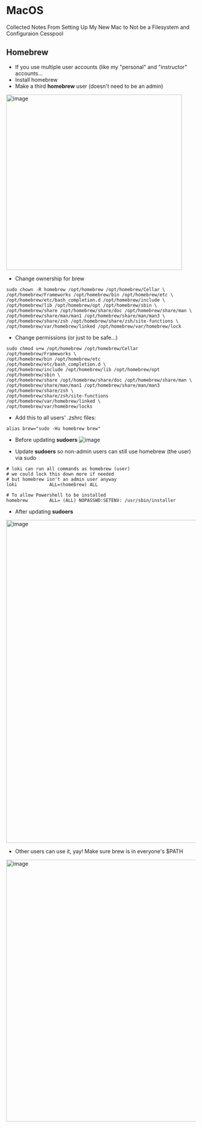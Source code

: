 # MacOS
Collected Notes From Setting Up My New Mac to Not be a Filesystem and Configuraion Cesspool




## Homebrew
- If you use multiple user accounts (like my "personal" and "instructor" accounts...
- Install homebrew
- Make a third **homebrew** user (doesn't need to be an admin)

<img width="467" alt="image" src="https://github.com/user-attachments/assets/404a9e1e-3abe-4cbf-a89f-88e387d2d7fb" />

- Change ownership for brew
```
sudo chown -R homebrew /opt/homebrew /opt/homebrew/Cellar \
/opt/homebrew/Frameworks /opt/homebrew/bin /opt/homebrew/etc \
/opt/homebrew/etc/bash_completion.d /opt/homebrew/include \
/opt/homebrew/lib /opt/homebrew/opt /opt/homebrew/sbin \
/opt/homebrew/share /opt/homebrew/share/doc /opt/homebrew/share/man \
/opt/homebrew/share/man/man1 /opt/homebrew/share/man/man3 \
/opt/homebrew/share/zsh /opt/homebrew/share/zsh/site-functions \
/opt/homebrew/var/homebrew/linked /opt/homebrew/var/homebrew/lock
```

- Change permissions (or just to be safe...)
```
sudo chmod u+w /opt/homebrew /opt/homebrew/Cellar /opt/homebrew/Frameworks \
/opt/homebrew/bin /opt/homebrew/etc /opt/homebrew/etc/bash_completion.d \
/opt/homebrew/include /opt/homebrew/lib /opt/homebrew/opt /opt/homebrew/sbin \
/opt/homebrew/share /opt/homebrew/share/doc /opt/homebrew/share/man \
/opt/homebrew/share/man/man1 /opt/homebrew/share/man/man3 /opt/homebrew/share/zsh \
/opt/homebrew/share/zsh/site-functions /opt/homebrew/var/homebrew/linked \
/opt/homebrew/var/homebrew/locks
```

- Add this to all users' .zshrc files:
```
alias brew="sudo -Hu homebrew brew"
```

- Before updating **sudoers**
![image](https://github.com/user-attachments/assets/2955e909-5392-457e-8bd2-ba8c1c47721e)

- Update **sudoers** so non-admin users can still use homebrew (the user) via sudo
```
# loki can run all commands as homebrew (user)
# we could lock this down more if needed
# but homebrew isn't an admin user anyway
loki            ALL=(homebrew) ALL

# To allow Powershell to be installed
homebrew        ALL= (ALL) NOPASSWD:SETENV: /usr/sbin/installer
```

- After updating **sudoers**
<img width="859" alt="image" src="https://github.com/user-attachments/assets/0495801d-9fa4-4244-9165-1e996f25b177" />

- Other users can use it, yay! Make sure brew is in everyone's $PATH
<img width="697" alt="image" src="https://github.com/user-attachments/assets/396deab5-f329-486d-856c-f1507f0d194b" />



